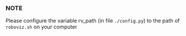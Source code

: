 ### NOTE
Please configure the variable rv_path (in file `./config.py`)
to the path of `roboviz.sh` on your computer
